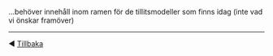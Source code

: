 ...behöver innehåll inom ramen för de tillitsmodeller som finns idag (inte vad vi önskar framöver)


---------

 :arrow_backward: [Tillbaka](README.md)
